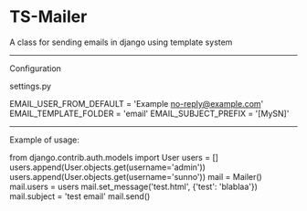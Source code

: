 TS-Mailer
=========

A class for sending emails in django using template system

_____________
Configuration

settings.py

EMAIL_USER_FROM_DEFAULT = 'Example <no-reply@example.com>'
EMAIL_TEMPLATE_FOLDER = 'email'
EMAIL_SUBJECT_PREFIX = '[MySN]'

_____________
Example of usage:

from django.contrib.auth.models import User
users = []
users.append(User.objects.get(username='admin'))
users.append(User.objects.get(username='sunno'))
mail = Mailer()
mail.users = users
mail.set_message('test.html', {'test': 'blablaa'})
mail.subject = 'test email'
mail.send()
